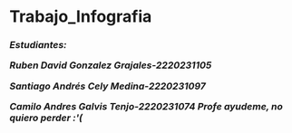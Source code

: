 # Trabajo_Infografia

<em><h3>Estudiantes:<br>

Ruben David Gonzalez Grajales-2220231105<br>

Santiago Andrés Cely Medina-2220231097<br>

Camilo Andres Galvis Tenjo-2220231074 Profe ayudeme, no quiero perder :'( <br></h3></em>
